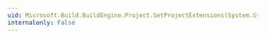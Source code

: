 ```yaml
---
uid: Microsoft.Build.BuildEngine.Project.SetProjectExtensions(System.String,System.String)
internalonly: False
---
```

